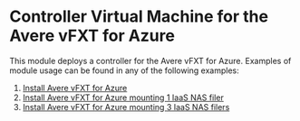 # Controller Virtual Machine for the Avere vFXT for Azure 

This module deploys a controller for the Avere vFXT for Azure.  Examples of module usage can be found in any of the following examples:

1. [Install Avere vFXT for Azure](../../examples/vfxt/no-filers)
2. [Install Avere vFXT for Azure mounting 1 IaaS NAS filer](../../examples/vfxt/1-filer)
3. [Install Avere vFXT for Azure mounting 3 IaaS NAS filers](../../examples/vfxt/3-filers)
